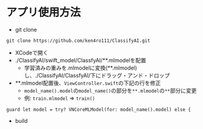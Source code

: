 # アプリ使用方法
* git clone
```
git clone https://github.com/ken4ro111/ClassifyAI.git
```
* XCodeで開く
* ./ClassifyAI/swift_model/ClassfyAI/**.mlmodelを配置
    * 学習済みの重みを.mlmodelに変換(**.mlmodel)し、./ClassifyAI/ClassfyAI/下にドラッグ・アンド・ドロップ
* **.mlmodel配置後、`ViewController.swift`の下記の行を修正
    * `model_name().model`の`model_name()`の部分を`**.mlmodel`の`**`部分に変更
    * 例: `train.mlmodel` => `train()`
```
guard let model = try? VNCoreMLModel(for: model_name().model) else {
```
* build
